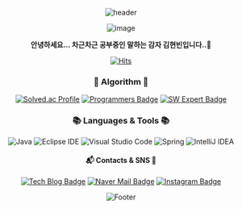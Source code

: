 <div align="center">

![header](https://capsule-render.vercel.app/api?type=waving&color=edd078&height=230&section=header&text=말하는..%20감자의%20깃허브&fontSize=30)

![image](https://github.com/khv9786/khv9786/assets/96505736/885ad538-df28-4e4c-bfac-65e0ed702bf4)

**안녕하세요...  차근차근 공부중인 말하는 감자 김현빈입니다..🥔**

[![Hits](https://hits.seeyoufarm.com/api/count/incr/badge.svg?url=https%3A%2F%2Fgithub.com%2Fkhv9786&count_bg=%2379C83D&title_bg=%23555555&icon=java.svg&icon_color=%2338B41E&title=hits&edge_flat=false)](https://hits.seeyoufarm.com)

<h3 align="center"><b>🌱 Algorithm 🌼</b></h3>

[![Solved.ac Profile](http://mazassumnida.wtf/api/mini/generate_badge?boj=khv9786)](https://solved.ac/khv9786)
[![Programmers Badge](http://img.shields.io/badge/-Programmers-172334?style=flat-square&logo=&link=https://programmers.co.kr/)](https://programmers.co.kr/)
[![SW Expert Badge](http://img.shields.io/badge/-SW%20Expert-1428A0?style=flat-square&logo=samsung&link=https://swexpertacademy.com/main/main.do)](https://swexpertacademy.com/main/main.do)

</div>

<h3 align="center"><b>📚 Languages & Tools 📚</b></h3>

<div align="center">

![Java](https://img.shields.io/badge/Java-007396.svg?&style=for-the-badge&logo=Java&logoColor=white)
![Eclipse IDE](https://img.shields.io/badge/Eclipse%20IDE-2C2255.svg?&style=for-the-badge&logo=Eclipse%20IDE&logoColor=white)
![Visual Studio Code](https://img.shields.io/badge/Visual%20Studio%20Code-007ACC.svg?&style=for-the-badge&logo=Visual%20Studio%20Code&logoColor=white)
![Spring](https://img.shields.io/badge/Spring-6DB33F.svg?&style=for-the-badge&logo=Spring&logoColor=white)
![IntelliJ IDEA](https://img.shields.io/badge/IntelliJ%20IDEA-000000.svg?&style=for-the-badge&logo=IntelliJ%20IDEA&logoColor=white)


</div>

<!-- ![Anurag's GitHub stats](https://github-readme-stats.vercel.app/api?username=khv9786&show_icons=true&theme=radical)
-->

<h4 align="center"><b>📬 Contacts & SNS 💌</b></h4>
<div align="center">

[![Tech Blog Badge](http://img.shields.io/badge/-Web%20blog-orange?style=flat-square&logo=tistory&link=https://hb-in99.tistory.com//)](https://hb-in99.tistory.com//)
[![Naver Mail Badge](https://img.shields.io/badge/Naver-03C75A?style=flat-square&logo=Naver&logoColor=white&link=mailto:khv9786@naver.com)](mailto:khv9786@naver.com)
[![Instagram Badge](http://img.shields.io/badge/-instagram-E4405F?style=flat-square&logo=Instagram&link=https://www.instagram.com/hb_in99/)](https://www.instagram.com/hb_in99/)

</div>

<div align="center">

![Footer](https://capsule-render.vercel.app/api?type=waving&color=edd078&height=200&section=footer)

</div>
